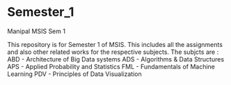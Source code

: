 # Semester_1
Manipal MSIS Sem 1

This repository is for Semester 1 of MSIS.
This includes all the assignments and also other related works for the respective subjects.
The subjcts are :
ABD - Architecture of Big Data systems
ADS - Algorithms & Data Structures
APS - Applied Probability and Statistics
FML - Fundamentals of Machine Learning
PDV - Principles of Data Visualization
